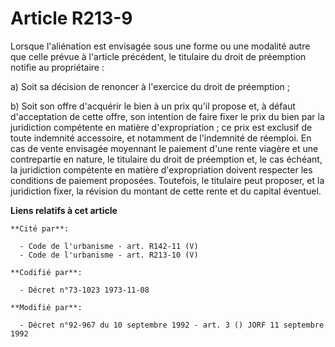 # Article R213-9

Lorsque l'aliénation est envisagée sous une forme ou une modalité autre que celle prévue à l'article précédent, le titulaire
du droit de préemption notifie au propriétaire :

a) Soit sa décision de renoncer à l'exercice du droit de préemption ;

b) Soit son offre d'acquérir le bien à un prix qu'il propose et, à défaut d'acceptation de cette offre, son intention de
faire fixer le prix du bien par la juridiction compétente en matière d'expropriation ; ce prix est exclusif de toute
indemnité accessoire, et notamment de l'indemnité de réemploi. En cas de vente envisagée moyennant le paiement d'une rente
viagère et une contrepartie en nature, le titulaire du droit de préemption et, le cas échéant, la juridiction compétente en
matière d'expropriation doivent respecter les conditions de paiement proposées. Toutefois, le titulaire peut proposer, et la
juridiction fixer, la révision du montant de cette rente et du capital éventuel.

**Liens relatifs à cet article**

	**Cité par**:

	  - Code de l'urbanisme - art. R142-11 (V)
	  - Code de l'urbanisme - art. R213-10 (V)

	**Codifié par**:

	  - Décret n°73-1023 1973-11-08

	**Modifié par**:

	  - Décret n°92-967 du 10 septembre 1992 - art. 3 () JORF 11 septembre 1992
